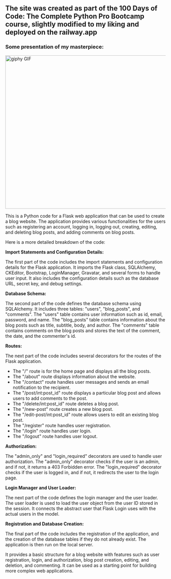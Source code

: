 ## The site was created as part of the 100 Days of Code: The Complete Python Pro Bootcamp course, slightly modified to my liking and deployed on the railway.app

### Some presentation of my masterpiece:
<img class="image media" id="image-illiteratecelebratedcopperbutterfly" alt="giphy GIF" src="https://thumbs.gfycat.com/IlliterateCelebratedCopperbutterfly-max-1mb.gif" height="480" width="640">

<p>This is a Python code for a Flask web application that can be used to create a blog website. The application provides various functionalities for the users such as registering an account, logging in, logging out, creating, editing, and deleting blog posts, and adding comments on blog posts.</p>
<p>Here is a more detailed breakdown of the code:</p>
<p><strong>Import Statements and Configuration Details:</strong></p>
<p>The first part of the code includes the import statements and configuration details for the Flask application. It imports the Flask class, SQLAlchemy, CKEditor, Bootstrap, LoginManager, Gravatar, and several forms to handle user input. It also includes the configuration details such as the database URL, secret key, and debug settings.</p>
<p><strong>Database Schema:</strong></p>
<p>The second part of the code defines the database schema using SQLAlchemy. It includes three tables: "users", "blog_posts", and "comments". The "users" table contains user information such as id, email, password, and name. The "blog_posts" table contains information about the blog posts such as title, subtitle, body, and author. The "comments" table contains comments on the blog posts and stores the text of the comment, the date, and the commenter's id.</p>
<p><strong>Routes:</strong></p>
<p>The next part of the code includes several decorators for the routes of the Flask application.</p>
<ul>
 <li>The "/" route is for the home page and displays all the blog posts.</li>
 <li>The "/about" route displays information about the website.</li>
 <li>The "/contact" route handles user messages and sends an email notification to the recipient.</li>
 <li>The "/post/int:post_id" route displays a particular blog post and allows users to add comments to the post.</li>
 <li>The "/delete/int:post_id" route deletes a blog post.</li>
 <li>The "/new-post" route creates a new blog post.</li>
 <li>The "/edit-post/int:post_id" route allows users to edit an existing blog post.</li>
 <li>The "/register" route handles user registration.</li>
 <li>The "/login" route handles user login.</li>
 <li>The "/logout" route handles user logout.</li>
</ul>
<p><strong>Authorization:</strong></p>
<p>The "admin_only" and "login_required" decorators are used to handle user authorization. The "admin_only" decorator checks if the user is an admin, and if not, it returns a 403 Forbidden error. The "login_required" decorator checks if the user is logged in, and if not, it redirects the user to the login page.</p>
<p><strong>Login Manager and User Loader:</strong></p>
<p>The next part of the code defines the login manager and the user loader. The user loader is used to load the user object from the user ID stored in the session. It connects the abstract user that Flask Login uses with the actual users in the model.</p>
<p><strong>Registration and Database Creation:</strong></p>
<p>The final part of the code includes the registration of the application, and the creation of the database tables if they do not already exist. The application is then run on the local server.</p>
<p>It provides a basic structure for a blog website with features such as user registration, login, and authorization, blog post creation, editing, and deletion, and commenting. It can be used as a starting point for building more complex web applications.</p>
